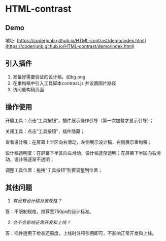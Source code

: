 # HTML-contrast

## Demo
地址: [https://coderjunb.github.io/HTML-contrast/demo/index.html](https://coderjunb.github.io/HTML-contrast/demo/index.html)

## 引入插件
1. 准备好需要验证的设计稿，如bg.png
2. 在重构稿中引入工具脚本contrast.js 并设置图片路径 
        <script>
            Contrast.setBg("bg.png");
        </script>
3. 访问重构稿页面

## 操作使用
开启工具：点击“工具按钮”，插件展示操作引导（第一次加载才显示引导）；

关闭工具：点击“工具按钮”，插件隐藏；

查看设计稿：在屏幕上半区向右滑动，左侧展示设计稿，右侧展示重构稿；

设计稿透明度：在屏幕下半区向左滑动，设计稿逐渐透明；在屏幕下半区向右滑动，设计稿逐渐不透明；

调整工具位置：拖拽“工具按钮”到要调整到位置；

## 其他问题

1) _有没有设计稿背景规格？_

答：不限制规格，推荐宽750px的设计标准。

2) _会不会影响正常开发和上线？_

答：插件适用于检查还原度，上线时注释引用即可，不影响正常开发和上线。